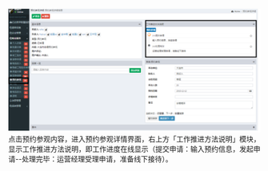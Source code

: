 ![](/assets/预约参观6.png)点击预约参观内容，进入预约参观详情界面，右上方「工作推进方法说明」模块，显示工作推进方法说明，即工作进度在线显示（提交申请：输入预约信息，发起申请--处理完毕：运营经理受理申请，准备线下接待）。

